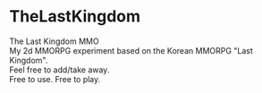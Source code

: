 # TheLastKingdom<br>
The Last Kingdom MMO<br>
My 2d MMORPG experiment based on the Korean MMORPG "Last Kingdom".<br>
Feel free to add/take away.<br>
Free to use. Free to play.<BR>

